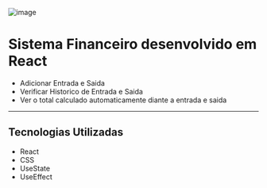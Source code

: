 
![image](https://user-images.githubusercontent.com/88352349/193288934-b0b72fb8-1e27-4984-a1d0-98b35efbf1fd.png)


<h1 style="align: center">  Sistema Financeiro desenvolvido em React </h1> 

- Adicionar Entrada e Saida
- Verificar Historico de Entrada e Saida
- Ver o total calculado automaticamente diante a entrada e saida

<hr>

<h2>  Tecnologias Utilizadas </h2>

- React 
- CSS 
- UseState
- UseEffect
